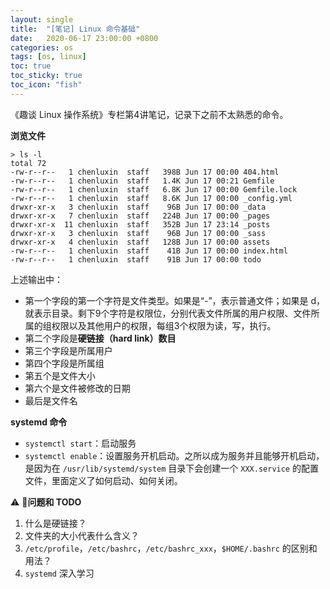 ```yaml
---
layout: single
title:  "[笔记] Linux 命令基础"
date:   2020-06-17 23:00:00 +0800
categories: os
tags: [os, linux]
toc: true
toc_sticky: true
toc_icon: "fish"
---
```


《趣谈 Linux 操作系统》专栏第4讲笔记，记录下之前不太熟悉的命令。



**浏览文件**

```shell
> ls -l
total 72
-rw-r--r--   1 chenluxin  staff   398B Jun 17 00:00 404.html
-rw-r--r--   1 chenluxin  staff   1.4K Jun 17 00:21 Gemfile
-rw-r--r--   1 chenluxin  staff   6.8K Jun 17 00:00 Gemfile.lock
-rw-r--r--   1 chenluxin  staff   8.6K Jun 17 00:00 _config.yml
drwxr-xr-x   3 chenluxin  staff    96B Jun 17 00:00 _data
drwxr-xr-x   7 chenluxin  staff   224B Jun 17 00:00 _pages
drwxr-xr-x  11 chenluxin  staff   352B Jun 17 23:14 _posts
drwxr-xr-x   3 chenluxin  staff    96B Jun 17 00:00 _sass
drwxr-xr-x   4 chenluxin  staff   128B Jun 17 00:00 assets
-rw-r--r--   1 chenluxin  staff    41B Jun 17 00:00 index.html
-rw-r--r--   1 chenluxin  staff    91B Jun 17 00:00 todo
```

上述输出中：

* 第一个字段的第一个字符是文件类型。如果是“-”，表示普通文件；如果是 d，就表示目录。剩下9个字符是权限位，分别代表文件所属的用户权限、文件所属的组权限以及其他用户的权限，每组3个权限为读，写，执行。
* 第二个字段是**硬链接（hard link）数目**
* 第三个字段是所属用户
* 第四个字段是所属组
* 第五个是文件大小
* 第六个是文件被修改的日期
* 最后是文件名



**systemd 命令**

* `systemctl start`：启动服务
* `systemctl enable`：设置服务开机启动。之所以成为服务并且能够开机启动，是因为在 `/usr/lib/systemd/system` 目录下会创建一个 `XXX.service` 的配置文件，里面定义了如何启动、如何关闭。​



:warning: :construction:**问题和 TODO**

1. 什么是硬链接？
2. 文件夹的大小代表什么含义？
3. `/etc/profile`，`/etc/bashrc`，`/etc/bashrc_xxx`，`$HOME/.bashrc` 的区别和用法？
4. `systemd` 深入学习